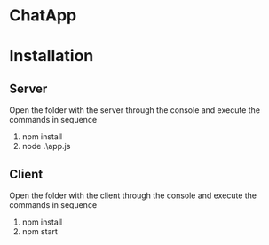 # ChatApp

# Installation

## Server
Open the folder with the server through the console and execute the commands in sequence
1. npm install 
2. node .\app.js

## Client
Open the folder with the client through the console and execute the commands in sequence
1. npm install
2. npm start
